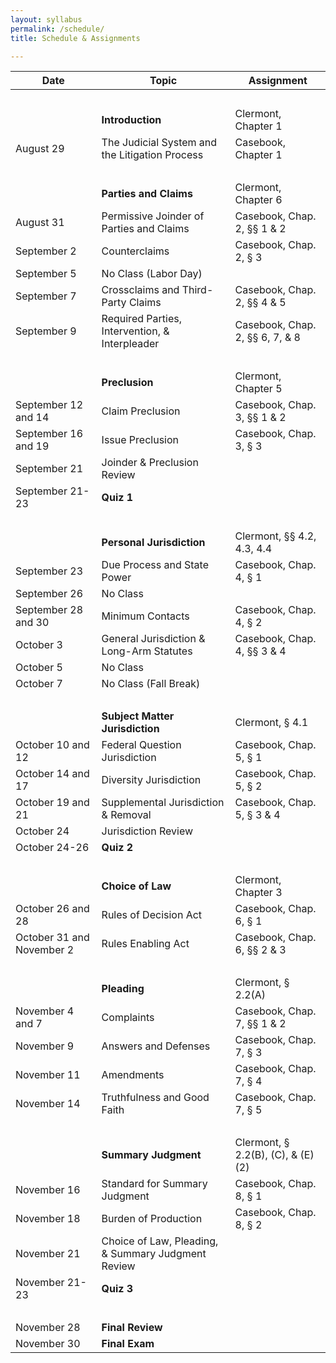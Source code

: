 ```yaml
---
layout: syllabus
permalink: /schedule/
title: Schedule & Assignments

---
```


 **Date** | **Topic**  | **Assignment**
--|---|--
 &nbsp; | &nbsp; | &nbsp;
 &nbsp; | **Introduction** | Clermont, Chapter 1
 August 29 | The Judicial System and the Litigation Process | Casebook, Chapter 1
 &nbsp; |  &nbsp; |  &nbsp;
 &nbsp;  | **Parties and Claims** | Clermont, Chapter 6
 August 31 | Permissive Joinder of Parties and Claims | Casebook, Chap. 2, §§ 1 & 2
 September 2 | Counterclaims | Casebook, Chap. 2, § 3
 September 5 | No Class (Labor Day) | &nbsp;
 September 7 | Crossclaims and Third-Party Claims | Casebook, Chap. 2, §§ 4 & 5
 September 9 | Required Parties, Intervention, & Interpleader | Casebook, Chap. 2, §§ 6, 7, & 8
 &nbsp; |  &nbsp; |  &nbsp;
 &nbsp; | **Preclusion** | Clermont, Chapter 5
 September 12 and 14 | Claim Preclusion | Casebook, Chap. 3, §§ 1 & 2
 September 16 and 19 | Issue Preclusion | Casebook, Chap. 3, § 3
 September 21  | Joinder & Preclusion Review |  &nbsp;
 September 21-23 | **Quiz 1** | &nbsp;
 &nbsp; |  &nbsp; |  &nbsp;
 &nbsp; | **Personal Jurisdiction** | Clermont, §§ 4.2, 4.3, 4.4
 September 23 | Due Process and State Power | Casebook, Chap. 4, § 1
 September 26 | No Class | &nbsp;
 September 28 and 30 | Minimum Contacts | Casebook, Chap. 4, § 2
 October 3 | General Jurisdiction & Long-Arm Statutes | Casebook, Chap. 4, §§ 3 & 4
 October 5 | No Class | &nbsp;
 October 7 | No Class (Fall Break) | &nbsp;
 &nbsp; |  &nbsp; |  &nbsp;
 &nbsp; | **Subject Matter Jurisdiction** | Clermont, § 4.1
 October 10 and 12 | Federal Question Jurisdiction | Casebook, Chap. 5, § 1
 October 14 and 17 | Diversity Jurisdiction | Casebook, Chap. 5, § 2
 October 19 and 21 | Supplemental Jurisdiction & Removal | Casebook, Chap. 5, § 3 & 4
 October 24  | Jurisdiction Review | &nbsp;
 October 24-26 | **Quiz 2** | &nbsp;
 &nbsp; |  &nbsp; |  &nbsp;
 &nbsp; | **Choice of Law** | Clermont, Chapter 3
 October 26 and 28 | Rules of Decision Act | Casebook, Chap. 6, § 1
 October 31 and November 2 | Rules Enabling Act | Casebook, Chap. 6, §§ 2 & 3
 &nbsp; |  &nbsp; |  &nbsp;
 &nbsp; | **Pleading** | Clermont, § 2.2(A)
 November 4 and 7 | Complaints | Casebook, Chap. 7, §§ 1 & 2
 November 9 | Answers and Defenses | Casebook, Chap. 7, § 3
 November 11 | Amendments | Casebook, Chap. 7, § 4
 November 14 | Truthfulness and Good Faith | Casebook, Chap. 7, § 5
 &nbsp; |  &nbsp; |  &nbsp;
 &nbsp; | **Summary Judgment** | Clermont, § 2.2(B), (C), & (E)(2)
 November 16| Standard for Summary Judgment | Casebook, Chap. 8, § 1
 November 18 | Burden of Production | Casebook, Chap. 8, § 2
 November 21  | Choice of Law, Pleading, & Summary Judgment Review |  &nbsp;
 November 21-23 | **Quiz 3** | &nbsp;
 &nbsp; |  &nbsp; |  &nbsp;
 November 28 | **Final Review** | &nbsp;
 November 30 | **Final Exam** | &nbsp;
 